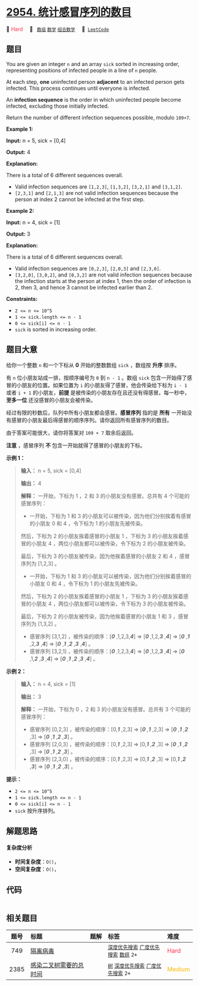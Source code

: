 # [2954. 统计感冒序列的数目](https://leetcode.com/problems/count-the-number-of-infection-sequences)

🔴 <font color=#ff334b>Hard</font>&emsp; 🔖&ensp; [`数组`](/leetcode/outline/tag/array.md) [`数学`](/leetcode/outline/tag/math.md) [`组合数学`](/leetcode/outline/tag/combinatorics.md)&emsp; 🔗&ensp;[`LeetCode`](https://leetcode.com/problems/count-the-number-of-infection-sequences)

## 题目

You are given an integer `n` and an array `sick` sorted in increasing order,
representing positions of infected people in a line of `n` people.

At each step, **one** uninfected person **adjacent** to an infected person
gets infected. This process continues until everyone is infected.

An **infection sequence** is the order in which uninfected people become
infected, excluding those initially infected.

Return the number of different infection sequences possible, modulo `109+7`.



**Example 1:**

**Input:** n = 5, sick = [0,4]

**Output:** 4

**Explanation:**

There is a total of 6 different sequences overall.

  * Valid infection sequences are `[1,2,3]`, `[1,3,2]`, `[3,2,1]` and `[3,1,2]`.
  * `[2,3,1]` and `[2,1,3]` are not valid infection sequences because the person at index 2 cannot be infected at the first step.

**Example 2:**

**Input:** n = 4, sick = [1]

**Output:** 3

**Explanation:**

There is a total of 6 different sequences overall.

  * Valid infection sequences are `[0,2,3]`, `[2,0,3]` and `[2,3,0]`.
  * `[3,2,0]`, `[3,0,2]`, and `[0,3,2]` are not valid infection sequences because the infection starts at the person at index 1, then the order of infection is 2, then 3, and hence 3 cannot be infected earlier than 2.



**Constraints:**

  * `2 <= n <= 10^5`
  * `1 <= sick.length <= n - 1`
  * `0 <= sick[i] <= n - 1`
  * `sick` is sorted in increasing order.


## 题目大意

给你一个整数 `n` 和一个下标从 **0**  开始的整数数组 `sick` ，数组按 **升序**  排序。

有 `n` 位小朋友站成一排，按顺序编号为 `0` 到 `n - 1` 。数组 `sick` 包含一开始得了感冒的小朋友的位置。如果位置为 `i`
的小朋友得了感冒，他会传染给下标为 `i - 1` 或者 `i + 1` 的小朋友，**前提** 是被传染的小朋友存在且还没有得感冒。每一秒中，
**至多一位**  还没感冒的小朋友会被传染。

经过有限的秒数后，队列中所有小朋友都会感冒。**感冒序列**  指的是 **所有**
一开始没有感冒的小朋友最后得感冒的顺序序列。请你返回所有感冒序列的数目。

由于答案可能很大，请你将答案对 `109 + 7` 取余后返回。

**注意** ，感冒序列 **不** 包含一开始就得了感冒的小朋友的下标。



**示例 1：**

> 
> 
> 
> 
> 
> **输入：** n = 5, sick = [0,4]
> 
> **输出：** 4
> 
> **解释：** 一开始，下标为 1 ，2 和 3 的小朋友没有感冒。总共有 4 个可能的感冒序列：
> - 一开始，下标为 1 和 3 的小朋友可以被传染，因为他们分别挨着有感冒的小朋友 0 和 4 ，令下标为 1 的小朋友先被传染。
> 
> 然后，下标为 2 的小朋友挨着感冒的小朋友 1 ，下标为 3 的小朋友挨着感冒的小朋友 4 ，两位小朋友都可以被传染，令下标为 2 的小朋友被传染。
> 
> 最后，下标为 3 的小朋友被传染，因为他挨着感冒的小朋友 2 和 4 ，感冒序列为 [1,2,3] 。
> - 一开始，下标为 1 和 3 的小朋友可以被传染，因为他们分别挨着感冒的小朋友 0 和 4 ，令下标为 1 的小朋友先被传染。
> 
> 然后，下标为 2 的小朋友挨着感冒的小朋友 1 ，下标为 3 的小朋友挨着感冒的小朋友 4 ，两位小朋友都可以被传染，令下标为 3 的小朋友被传染。
> 
> 最后，下标为 2 的小朋友被传染，因为他挨着感冒的小朋友 1 和 3 ，感冒序列为  [1,3,2] 。
> - 感冒序列 [3,1,2] ，被传染的顺序：[**_0_** ,1,2,3,**_4_**] => [**_0_** ,1,2,**_3_** ,**_4_**] => [**_0_** ,**_1_** ,2,_**3**_ ,**_4_**] => [**_0_** ,**_1_** ,**_2_** ,**_3_** ,**_4_**] 。
> - 感冒序列 [3,2,1] ，被传染的顺序：[**_0_** ,1,2,3,**_4_**] => [**_0_** ,1,2,**_3_** ,**_4_**] => [**_0_** ,1,**_2_** ,**_3_** ,**_4_**] => [**_0_** ,**_1_** ,**_2_** ,**_3_** ,**_4_**] 。
> 
> 

**示例 2：**

> 
> 
> 
> 
> 
> **输入：** n = 4, sick = [1]
> 
> **输出：** 3
> 
> **解释：** 一开始，下标为 0 ，2 和 3 的小朋友没有感冒。总共有 3 个可能的感冒序列：
> - 感冒序列 [0,2,3] ，被传染的顺序：[0,**_1_** ,2,3] => [**_0_** ,**_1_** ,2,3] => [**_0_** ,**_1_** ,**_2_** ,3] => [**_0_** ,**_1_** ,**_2_** ,**_3_**] 。
> - 感冒序列 [2,0,3] ，被传染的顺序：[0,**_1_** ,2,3] => [0,**_1_** ,**_2_** ,3] => [**_0_** ,**_1_** ,**_2_** ,3] => [**_0_** ,**_1_** ,**_2_** ,**_3_**] 。
> - 感冒序列 [2,3,0] ，被传染的顺序：[0,**_1_** ,2,3] => [0,**_1_** ,**_2_** ,3] => [0,**_1_** ,**_2_** ,**_3_**] => [**_0_** ,**_1_** ,**_2_** ,**_3_**] 。
> 
> 



**提示：**

  * `2 <= n <= 10^5`
  * `1 <= sick.length <= n - 1`
  * `0 <= sick[i] <= n - 1`
  * `sick` 按升序排列。


## 解题思路

#### 复杂度分析

- **时间复杂度**：`O()`，
- **空间复杂度**：`O()`，

## 代码

```javascript

```

## 相关题目

<!-- prettier-ignore -->
| 题号 | 标题 | 题解 | 标签 | 难度 |
| :------: | :------ | :------: | :------ | :------ |
| 749 | [隔离病毒](https://leetcode.com/problems/contain-virus) |  |  [`深度优先搜索`](/leetcode/outline/tag/depth-first-search.md) [`广度优先搜索`](/leetcode/outline/tag/breadth-first-search.md) [`数组`](/leetcode/outline/tag/array.md) `2+` | <font color=#ff334b>Hard</font> |
| 2385 | [感染二叉树需要的总时间](https://leetcode.com/problems/amount-of-time-for-binary-tree-to-be-infected) |  |  [`树`](/leetcode/outline/tag/tree.md) [`深度优先搜索`](/leetcode/outline/tag/depth-first-search.md) [`广度优先搜索`](/leetcode/outline/tag/breadth-first-search.md) `2+` | <font color=#ffb800>Medium</font> |

<style>
.blue {
    background-color: #096dd9;
    padding: 0.25rem 0.5rem;
    margin: 0;
    font-size: 0.85em;
    border-radius: 3px;
    color: white;
    font-weight: 500;
}
table th:first-of-type { width: 10%; }
table th:nth-of-type(2) { width: 35%; }
table th:nth-of-type(3) { width: 10%; }
table th:nth-of-type(4) { width: 35%; }
table th:nth-of-type(5) { width: 10%; }
</style>
